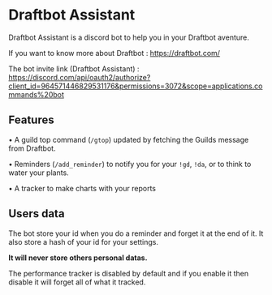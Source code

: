 # Draftbot Assistant

Draftbot Assistant is a discord bot to help you in your Draftbot aventure.

If you want to know more about Draftbot : https://draftbot.com/

The bot invite link (Draftbot Assistant) : https://discord.com/api/oauth2/authorize?client_id=964571446829531176&permissions=3072&scope=applications.commands%20bot

## Features

• A guild top command (`/gtop`) updated by fetching the Guilds message from Draftbot.

• Reminders (`/add_reminder`) to notify you for your `!gd`, `!da`, or to think to water your plants.

• A tracker to make charts with your reports

## Users data

The bot store your id when you do a reminder and forget it at the end of it. It also store a hash of your id for your settings.

**It will never store others personal datas.**

The performance tracker is disabled by default and if you enable it then disable it will forget all of what it tracked.
